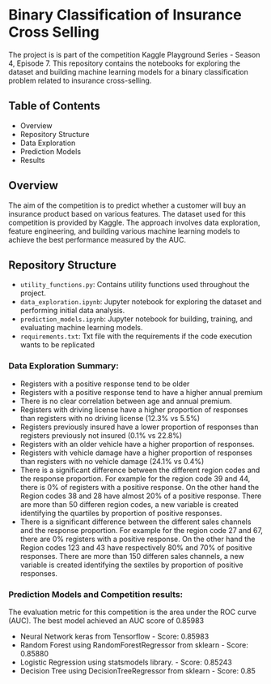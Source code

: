 # Binary Classification of Insurance Cross Selling

The project is is part of the competition Kaggle Playground Series - Season 4, Episode 7. This repository contains the notebooks for exploring the dataset and building machine learning models for a binary classification problem related to insurance cross-selling. 

## Table of Contents
 - Overview
 - Repository Structure
 - Data Exploration
 - Prediction Models
 - Results

## Overview
The aim of the competition is to predict whether a customer will buy an insurance product based on various features. The dataset used for this competition is provided by Kaggle. The approach involves data exploration, feature engineering, and building various machine learning models to achieve the best performance measured by the AUC.

## Repository Structure

 - `utility_functions.py`: Contains utility functions used throughout the project.
 - `data_exploration.ipynb`: Jupyter notebook for exploring the dataset and performing initial data analysis.
 - `prediction_models.ipynb`: Jupyter notebook for building, training, and evaluating machine learning models.
 - `requirements.txt`: Txt file with the requirements if the code execution wants to be replicated

### Data Exploration Summary:

- Registers with a positive response tend to be older
- Registers with a positive response tend to have a higher annual premium
- There is no clear correlation between age and annual premium.
- Registers with driving license have a higher proportion of responses than registers with no driving license (12.3% vs 5.5%)
- Registers previously insured have a lower proportion of responses than registers previously not insured (0.1% vs 22.8%)
- Registers with an older vehicle have a higher proportion of responses.
- Registers with vehicle damage have a higher proportion of responses than registers with no vehicle damage (24.1% vs 0.4%)
- There is a significant difference between the different region codes and the response proportion. For example for the region code 39 and 44, there is 0% of registers with a positive response. On the other hand the Region codes 38 and 28 have almost 20% of a positive response. There are more than 50 differen region codes, a new variable is created identifying the quartiles by proportion of positive responses.
- There is a significant difference between the different sales channels and the response proportion. For example for the region code 27 and 67, there are 0% registers with a positive response. On the other hand the Region codes 123 and 43 have respectively 80% and 70% of positive responses. There are more than 150 differen sales channels, a new variable is created identifying the sextiles by proportion of positive responses.

### Prediction Models and Competition results:

The evaluation metric for this competition is the area under the ROC curve (AUC). The best model achieved an AUC score of 0.85983

- Neural Network keras from Tensorflow - Score:  0.85983
- Random Forest using RandomForestRegressor from sklearn - Score: 0.85880
- Logistic Regression using statsmodels library. - Score: 0.85243
- Decision Tree using DecisionTreeRegressor from sklearn - Score: 0.85

